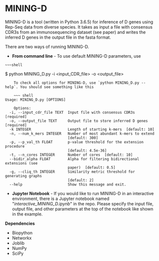 # MINING-D

MINING-D is a tool (written in Python 3.6.5) for inference of D genes using Rep-Seq data from diverse species. 
It takes as input a file with consensus CDR3s from an immunosequencing dataset (see paper) and writes the inferred D genes in the output file in the fasta format. 

There are two ways of running MINING-D. 

   - **From command line** - To use default MINING-D parameters, use 
  
    ~~~shell
$ python MINING_D.py -i <input_CDR_file> -o <output_file> 
~~~  
    To check all options for MINING-D, use `python MINING_D.py --help`. You should see something like this
 
    ~~~ shell
Usage: MINING_D.py [OPTIONS]

    Options:
  -i, --input_cdr_file TEXT  Input file with consensus CDR3s  [required]
  -o, --output_file TEXT     Output file to store inferred D genes  [required]
  -k INTEGER                 Length of starting k-mers  [default: 10]
  -n, --num_k_mers INTEGER   Number of most abundant k-mers to extend
                             [default: 300]
  -p, --p_val_th FLOAT       p-value threshold for the extension procedure
                             [default: 4.5e-36]
  -t, --n_cores INTEGER      Number of cores  [default: 10]
  --bidir_alpha FLOAT        Alpha for filtering bidirectional extensions (see
                             paper)  [default: 0.5]
  -g, --cliq_th INTEGER      Similarity metric threshold for generating graphs
                             [default: 2]
  --help                     Show this message and exit.
~~~
 
- **Jupyter Notebook** - If you would like to run MINING-D in an interactive environment, there is a Jupyter notebook named "*interactive\_MINING\_D.ipynb*" in the repo. Please specify the input file, output file, and other parameters at the top of the notebook like shown in the example. 


**Dependencies**

- Biopython 
- Networkx
- Joblib
- NumPy
- SciPy